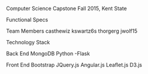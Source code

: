 Computer Science Capstone Fall 2015, Kent State

Functional Specs

Team Members
  casthewiz
  kswartz6s
  thorgerg
  jwolf15

Technology Stack

Back End
  MongoDB
  Python
    -Flask

Front End
  Bootstrap
  JQuery.js
  Angular.js
  Leaflet.js
  D3.js
